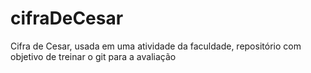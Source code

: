 # cifraDeCesar
Cifra de Cesar, usada em uma atividade da faculdade, repositório com objetivo de treinar o git para a avaliação
